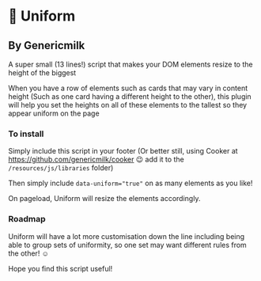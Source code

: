 # 💂‍ Uniform
## By Genericmilk

A super small (13 lines!) script that makes your DOM elements resize to the height of the biggest

When you have a row of elements such as cards that may vary in content height (Such as one card having a different height to the other), this plugin will help you set the heights on all of these elements to the tallest so they appear uniform on the page

### To install

Simply include this script in your footer (Or better still, using Cooker at https://github.com/genericmilk/cooker 😉 add it to the `/resources/js/libraries` folder)

Then simply include `data-uniform="true"` on as many elements as you like!

On pageload, Uniform will resize the elements accordingly.

### Roadmap

Uniform will have a lot more customisation down the line including being able to group sets of uniformity, so one set may want different rules from the other! ☺️

Hope you find this script useful!
